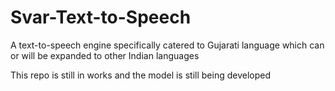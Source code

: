 # Svar-Text-to-Speech
A text-to-speech engine specifically catered to Gujarati language which can or will be expanded to other Indian languages

This repo is still in works and the model is still being developed
